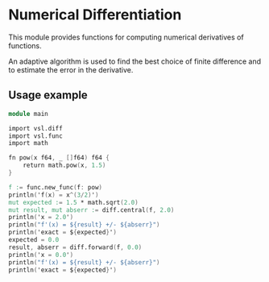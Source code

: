 # Numerical Differentiation

This module provides functions for computing numerical derivatives of
functions.

An adaptive algorithm is used to find the best
choice of finite difference and to estimate the error in the derivative.

## Usage example

```v
module main

import vsl.diff
import vsl.func
import math

fn pow(x f64, _ []f64) f64 {
	return math.pow(x, 1.5)
}

f := func.new_func(f: pow)
println('f(x) = x^(3/2)')
mut expected := 1.5 * math.sqrt(2.0)
mut result, mut abserr := diff.central(f, 2.0)
println('x = 2.0')
println("f'(x) = ${result} +/- ${abserr}")
println('exact = ${expected}')
expected = 0.0
result, abserr = diff.forward(f, 0.0)
println('x = 0.0')
println("f'(x) = ${result} +/- ${abserr}")
println('exact = ${expected}')
```
